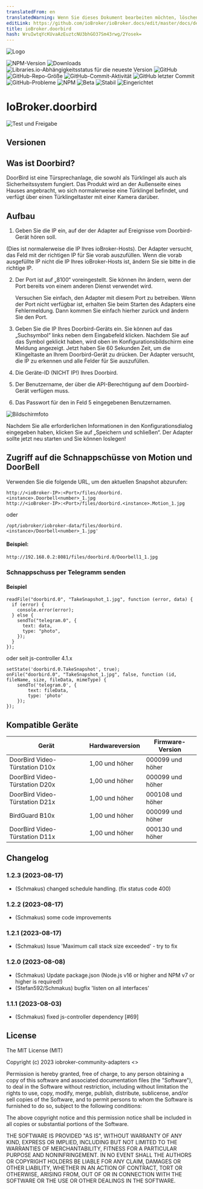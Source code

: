 ```yaml
---
translatedFrom: en
translatedWarning: Wenn Sie dieses Dokument bearbeiten möchten, löschen Sie bitte das Feld "translationsFrom". Andernfalls wird dieses Dokument automatisch erneut übersetzt
editLink: https://github.com/ioBroker/ioBroker.docs/edit/master/docs/de/adapterref/iobroker.doorbird/README.md
title: ioBroker.doorbird
hash: WruIwtqYcKUvaAzEuztcNU3bhGO37Sm43rwg/2Yosek=
---
```

![Logo](../../../en/adapterref/iobroker.doorbird/admin/doorbird.png)

![NPM-Version](https://img.shields.io/npm/v/iobroker.doorbird.svg)
![Downloads](https://img.shields.io/npm/dm/iobroker.doorbird.svg)
![Libraries.io-Abhängigkeitsstatus für die neueste Version](https://img.shields.io/librariesio/release/npm/iobroker.doorbird?label=npm%20dependencies&style=flat-square)
![GitHub](https://img.shields.io/github/license/iobroker-community-adapters/iobroker.doorbird?style=flat-square)
![GitHub-Repo-Größe](https://img.shields.io/github/repo-size/iobroker-community-adapters/iobroker.doorbird?logo=github&style=flat-square)
![GitHub-Commit-Aktivität](https://img.shields.io/github/commit-activity/m/iobroker-community-adapters/iobroker.doorbird?logo=github&style=flat-square)
![GitHub letzter Commit](https://img.shields.io/github/last-commit/iobroker-community-adapters/iobroker.doorbird?logo=github&style=flat-square)
![GitHub-Probleme](https://img.shields.io/github/issues/iobroker-community-adapters/iobroker.doorbird?logo=github&style=flat-square)
![NPM](https://nodei.co/npm/iobroker.doorbird.png?downloads=true)
![Beta](https://img.shields.io/npm/v/iobroker.doorbird.svg?color=red&label=beta)
![Stabil](http://iobroker.live/badges/doorbird-stable.svg)
![Eingerichtet](http://iobroker.live/badges/doorbird-installed.svg)

# IoBroker.doorbird
![Test und Freigabe](https://github.com/iobroker-community-adapters/ioBroker.doorbird/workflows/Test%20and%20Release/badge.svg)

## Versionen
## Was ist Doorbird?
DoorBird ist eine Türsprechanlage, die sowohl als Türklingel als auch als Sicherheitssystem fungiert. Das Produkt wird an der Außenseite eines Hauses angebracht, wo sich normalerweise eine Türklingel befindet, und verfügt über einen Türklingeltaster mit einer Kamera darüber.

## Aufbau
1. Geben Sie die IP ein, auf der der Adapter auf Ereignisse vom Doorbird-Gerät hören soll.

(Dies ist normalerweise die IP Ihres ioBroker-Hosts).
Der Adapter versucht, das Feld mit der richtigen IP für Sie vorab auszufüllen. Wenn die vorab ausgefüllte IP nicht die IP Ihres ioBroker-Hosts ist, ändern Sie sie bitte in die richtige IP.

2. Der Port ist auf „8100“ voreingestellt. Sie können ihn ändern, wenn der Port bereits von einem anderen Dienst verwendet wird.

   Versuchen Sie einfach, den Adapter mit diesem Port zu betreiben. Wenn der Port nicht verfügbar ist, erhalten Sie beim Starten des Adapters eine Fehlermeldung. Dann kommen Sie einfach hierher zurück und ändern Sie den Port.

3. Geben Sie die IP Ihres Doorbird-Geräts ein. Sie können auf das „Suchsymbol“ links neben dem Eingabefeld klicken. Nachdem Sie auf das Symbol geklickt haben, wird oben im Konfigurationsbildschirm eine Meldung angezeigt. Jetzt haben Sie 60 Sekunden Zeit, um die Klingeltaste an Ihrem Doorbird-Gerät zu drücken. Der Adapter versucht, die IP zu erkennen und alle Felder für Sie auszufüllen.
4. Die Geräte-ID (NICHT IP!) Ihres Doorbird.
5. Der Benutzername, der über die API-Berechtigung auf dem Doorbird-Gerät verfügen muss.
6. Das Passwort für den in Feld 5 eingegebenen Benutzernamen.

![Bildschirmfoto](../../../en/adapterref/iobroker.doorbird/img/configscreen.png)

Nachdem Sie alle erforderlichen Informationen in den Konfigurationsdialog eingegeben haben, klicken Sie auf „Speichern und schließen“.
Der Adapter sollte jetzt neu starten und Sie können loslegen!

## Zugriff auf die Schnappschüsse von Motion und DoorBell
Verwenden Sie die folgende URL, um den aktuellen Snapshot abzurufen:

```
http://<ioBroker-IP>:<Port>/files/doorbird.<instance>.Doorbell<number>_1.jpg
http://<ioBroker-IP>:<Port>/files/doorbird.<instance>.Motion_1.jpg
```

oder

```
/opt/iobroker/iobroker-data/files/doorbird.<instance>/Doorbell<number>_1.jpg'
```

#### Beispiel:
```
http://192.168.0.2:8081/files/doorbird.0/Doorbell1_1.jpg
```

### Schnappschuss per Telegramm senden
#### Beispiel
```
readFile("doorbird.0", "TakeSnapshot_1.jpg", function (error, data) {
  if (error) {
    console.error(error);
  } else {
    sendTo("telegram.0", {
      text: data,
      type: "photo",
    });
  }
});
```

oder seit js-controller 4.1.x

```
setState('doorbird.0.TakeSnapshot', true);
onFile("doorbird.0", "TakeSnapshot_1.jpg", false, function (id, fileName, size, fileData, mimeType) {
    sendTo('telegram.0', {
        text: fileData,
        type: 'photo'
    });
});
```

## Kompatible Geräte
| Gerät | Hardwareversion | Firmware-Version |
| -------------------------------- | ---------------- | ---------------- |
| DoorBird Video-Türstation D10x | 1,00 und höher | 000099 und höher |
| DoorBird Video-Türstation D20x | 1,00 und höher | 000099 und höher |
| DoorBird Video-Türstation D21x | 1,00 und höher | 000108 und höher |
| BirdGuard B10x | 1,00 und höher | 000099 und höher |
| DoorBird Video-Türstation D11x | 1,00 und höher | 000130 und höher |

## Changelog

<!--
    Placeholder for the next version (at the beginning of the line):
    ### **WORK IN PROGRESS**
-->
### 1.2.3 (2023-08-17)

-   (Schmakus) changed schedule handling. (fix status code 400)

### 1.2.2 (2023-08-17)

-   (Schmakus) some code improvements

### 1.2.1 (2023-08-17)

-   (Schmakus) Issue 'Maximum call stack size exceeded' - try to fix

### 1.2.0 (2023-08-08)

-   (Schmakus) Update package.json (Node.js v16 or higher and NPM v7 or higher is required!)
-   (Stefan592/Schmakus) bugfix 'listen on all interfaces'

### 1.1.1 (2023-08-03)

-   (Schmakus) fixed js-controller dependency [#69]

## License

The MIT License (MIT)

Copyright (c) 2023 iobroker-community-adapters <>

Permission is hereby granted, free of charge, to any person obtaining a copy
of this software and associated documentation files (the "Software"), to deal
in the Software without restriction, including without limitation the rights
to use, copy, modify, merge, publish, distribute, sublicense, and/or sell
copies of the Software, and to permit persons to whom the Software is
furnished to do so, subject to the following conditions:

The above copyright notice and this permission notice shall be included in
all copies or substantial portions of the Software.

THE SOFTWARE IS PROVIDED "AS IS", WITHOUT WARRANTY OF ANY KIND, EXPRESS OR
IMPLIED, INCLUDING BUT NOT LIMITED TO THE WARRANTIES OF MERCHANTABILITY,
FITNESS FOR A PARTICULAR PURPOSE AND NONINFRINGEMENT. IN NO EVENT SHALL THE
AUTHORS OR COPYRIGHT HOLDERS BE LIABLE FOR ANY CLAIM, DAMAGES OR OTHER
LIABILITY, WHETHER IN AN ACTION OF CONTRACT, TORT OR OTHERWISE, ARISING FROM,
OUT OF OR IN CONNECTION WITH THE SOFTWARE OR THE USE OR OTHER DEALINGS IN
THE SOFTWARE.